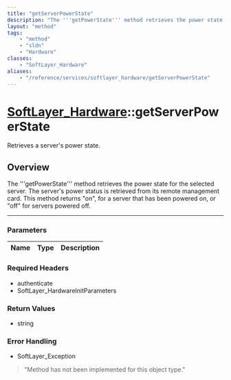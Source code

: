 ```yaml
---
title: "getServerPowerState"
description: "The '''getPowerState''' method retrieves the power state for the selected server. The server's power status is retrieved... "
layout: "method"
tags:
    - "method"
    - "sldn"
    - "Hardware"
classes:
    - "SoftLayer_Hardware"
aliases:
    - "/reference/services/softlayer_hardware/getServerPowerState"
---
```

# [SoftLayer_Hardware](/reference/services/SoftLayer_Hardware)::getServerPowerState

Retrieves a server's power state.


## Overview 
The '''getPowerState''' method retrieves the power state for the selected server. The server's power status is retrieved from its remote management card. This method returns "on", for a server that has been powered on, or "off" for servers powered off. 

-----

### Parameters 
|Name | Type | Description |
| --- | --- | --- |


### Required Headers
* authenticate
* SoftLayer_HardwareInitParameters


### Return Values
* string



### Error Handling

* SoftLayer_Exception 

> "Method has not been implemented for this object type." 




